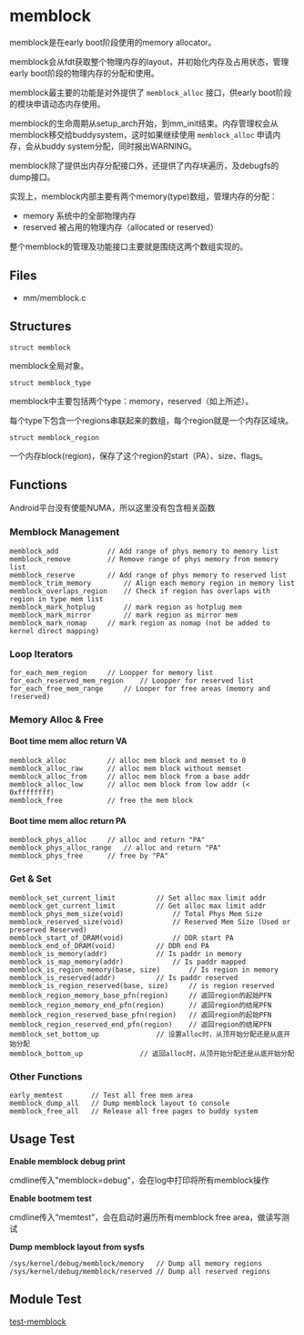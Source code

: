 # memblock

memblock是在early boot阶段使用的memory allocator。

memblock会从fdt获取整个物理内存的layout，并初始化内存及占用状态，管理early boot阶段的物理内存的分配和使用。

memblock最主要的功能是对外提供了 `memblock_alloc` 接口，供early boot阶段的模块申请动态内存使用。

memblock的生命周期从setup_arch开始，到mm_init结束。内存管理权会从memblock移交给buddysystem，这时如果继续使用 `memblock_alloc` 申请内存，会从buddy system分配，同时报出WARNING。

memblock除了提供出内存分配接口外，还提供了内存块遍历，及debugfs的dump接口。

实现上，memblock内部主要有两个memory(type)数组，管理内存的分配：

- memory 系统中的全部物理内存
- reserved 被占用的物理内存（allocated or reserved）

整个memblock的管理及功能接口主要就是围绕这两个数组实现的。

## Files

- mm/memblock.c

## Structures

`struct memblock`

memblock全局对象。

`struct memblock_type`

memblock中主要包括两个type：memory，reserved（如上所述）。

每个type下包含一个regions串联起来的数组，每个region就是一个内存区域块。

`struct memblock_region`

一个内存block(region)，保存了这个region的start（PA）、size、flags。

## Functions

Android平台没有使能NUMA，所以这里没有包含相关函数

### Memblock Management

```
memblock_add			// Add range of phys memory to memory list
memblock_remove			// Remove range of phys memory from memory list
memblock_reserve		// Add range of phys memory to reserved list
memblock_trim_memory		// Align each memory region in memory list
memblock_overlaps_region	// Check if region has overlaps with region in type mem list
memblock_mark_hotplug		// mark region as hotplug mem
memblock_mark_mirror		// mark region as mirror mem
memblock_mark_nomap		// mark region as nomap (not be added to kernel direct mapping)
```

### Loop Iterators

```
for_each_mem_region		// Loopper for memory list
for_each_reserved_mem_region	// Loopper for reserved list
for_each_free_mem_range		// Looper for free areas (memory and !reserved)
```

### Memory Alloc & Free

#### Boot time mem alloc return VA

```
memblock_alloc			// alloc mem block and memset to 0
memblock_alloc_raw		// alloc mem block without memset
memblock_alloc_from		// alloc mem block from a base addr
memblock_alloc_low		// alloc mem block from low addr (< 0xffffffff)
memblock_free			// free the mem block
```

#### Boot time mem alloc return PA

```
memblock_phys_alloc		// alloc and return "PA"
memblock_phys_alloc_range	// alloc and return "PA"
memblock_phys_free		// free by "PA"
```

### Get & Set

```
memblock_set_current_limit			// Set alloc max limit addr
memblock_get_current_limit			// Get alloc max limit addr
memblock_phys_mem_size(void)			// Total Phys Mem Size
memblock_reserved_size(void)			// Reserved Mem Size (Used or preserved Reserved)
memblock_start_of_DRAM(void)			// DDR start PA
memblock_end_of_DRAM(void)			// DDR end PA
memblock_is_memory(addr)			// Is paddr in memory
memblock_is_map_memory(addr)			// Is paddr mapped
memblock_is_region_memory(base, size)		// Is region in memory
memblock_is_reserved(addr)			// Is paddr reserved
memblock_is_region_reserved(base, size)		// is region reserved
memblock_region_memory_base_pfn(region)		// 返回region的起始PFN
memblock_region_memory_end_pfn(region)		// 返回region的结尾PFN
memblock_region_reserved_base_pfn(region)	// 返回region的起始PFN
memblock_region_reserved_end_pfn(region)	// 返回region的结尾PFN
memblock_set_bottom_up				// 设置alloc时，从顶开始分配还是从底开始分配
memblock_bottom_up				// 返回alloc时，从顶开始分配还是从底开始分配
```

### Other Functions

```
early_memtest		// Test all free mem area
memblock_dump_all	// Dump memblock layout to console
memblock_free_all	// Release all free pages to buddy system
```

## Usage Test

**Enable memblock debug print**

cmdline传入"memblock=debug"，会在log中打印将所有memblock操作

**Enable bootmem test**

cmdline传入“memtest”，会在启动时遍历所有memblock free area，做读写测试

**Dump memblock layout from sysfs**

```
/sys/kernel/debug/memblock/memory	// Dump all memory regions
/sys/kernel/debug/memblock/reserved	// Dump all reserved regions
```

## Module Test

[test-memblock](https://github.com/kernel-cyrus/kernel-tour/tree/master/tests/test-memblock)